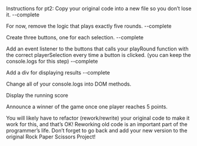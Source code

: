 Instructions for pt2:
Copy your original code into a new file so you don’t lose it. --complete

For now, remove the logic that plays exactly five rounds. --complete

Create three buttons, one for each selection. --complete

Add an event listener to the buttons that calls your playRound function with the correct playerSelection every time a button is clicked.
(you can keep the console.logs for this step) --complete

Add a div for displaying results --complete

Change all of your console.logs into DOM methods.

Display the running score

Announce a winner of the game once one player reaches 5 points.

You will likely have to refactor (rework/rewrite) your original code to make it work for this, and that’s OK! Reworking old code is an important part of the programmer’s life.
Don’t forget to go back and add your new version to the original Rock Paper Scissors Project!
